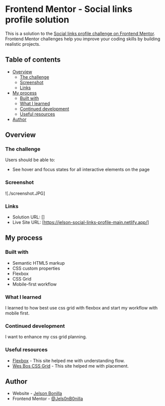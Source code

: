 # Frontend Mentor - Social links profile solution

This is a solution to the [Social links profile challenge on Frontend Mentor](https://www.frontendmentor.io/challenges/social-links-profile-UG32l9m6dQ). Frontend Mentor challenges help you improve your coding skills by building realistic projects.

## Table of contents

- [Overview](#overview)
  - [The challenge](#the-challenge)
  - [Screenshot](#screenshot)
  - [Links](#links)
- [My process](#my-process)
  - [Built with](#built-with)
  - [What I learned](#what-i-learned)
  - [Continued development](#continued-development)
  - [Useful resources](#useful-resources)
- [Author](#author)

## Overview

### The challenge

Users should be able to:

- See hover and focus states for all interactive elements on the page

### Screenshot

![./screenshot.JPG]

### Links

- Solution URL: []
- Live Site URL: [https://jelson-social-links-profile-main.netlify.app/]

## My process

### Built with

- Semantic HTML5 markup
- CSS custom properties
- Flexbox
- CSS Grid
- Mobile-first workflow

### What I learned

I learned to how best use css grid with flexbox and start my workflow with mobile first.

### Continued development

I want to enhance my css grid planning.

### Useful resources

- [Flexbox](https://css-tricks.com/snippets/css/a-guide-to-flexbox/) - This site helped me with understanding flow.
- [Wes Bos CSS Grid](https://cssgrid.io/) - This site helped me with placement.

## Author

- Website - [Jelson Bonilla](https://jelson-social-links-profile-main.netlify.app/)
- Frontend Mentor - [@Jels0nB0nilla](https://www.frontendmentor.io/profile/Jels0nB0nilla)
